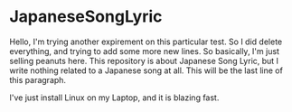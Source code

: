 # JapaneseSongLyric
Hello, I'm trying another expirement on this particular test. So I did delete everything, and trying to add some more new lines. 
So basically, I'm just selling peanuts here. 
This repository is about Japanese Song Lyric, but I write nothing related to a Japanese song at all. 
This will be the last line of this paragraph. 

I've just install Linux on my Laptop, and it is blazing fast. 
